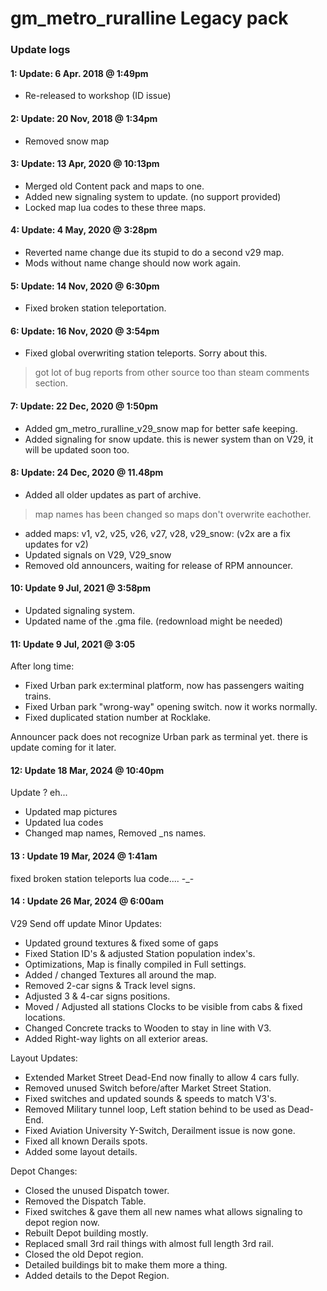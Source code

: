# gm_metro_ruralline Legacy pack

### Update logs

#### 1: Update: 6 Apr. 2018 @ 1:49pm
- Re-released to workshop (ID issue)

#### 2: Update: 20 Nov, 2018 @ 1:34pm
- Removed snow map

#### 3: Update: 13 Apr, 2020 @ 10:13pm
- Merged old Content pack and maps to one.
- Added new signaling system to update. (no support provided)
- Locked map lua codes to these three maps.

#### 4: Update: 4 May, 2020 @ 3:28pm
- Reverted name change due its stupid to do a second v29 map.
- Mods without name change should now work again.

#### 5: Update: 14 Nov, 2020 @ 6:30pm
- Fixed broken station teleportation.

#### 6: Update: 16 Nov, 2020 @ 3:54pm
- Fixed global overwriting station teleports. Sorry about this.
> got lot of bug reports from other source too than steam comments section.

#### 7: Update: 22 Dec, 2020 @ 1:50pm
- Added gm_metro_ruralline_v29_snow map for better safe keeping.
- Added signaling for snow update. this is newer system than on V29, it will be updated soon too.

#### 8: Update: 24 Dec, 2020 @ 11.48pm
- Added all older updates as part of archive.
> map names has been changed so maps don't overwrite eachother.
- added maps: v1, v2, v25, v26, v27, v28, v29_snow: (v2x are a fix updates for v2)
- Updated signals on V29, V29_snow
- Removed old announcers, waiting for release of RPM announcer.

#### 10: Update 9 Jul, 2021 @ 3:58pm
- Updated signaling system.
- Updated name of the .gma file. (redownload might be needed)

#### 11: Update 9 Jul, 2021 @ 3:05
After long time:
- Fixed Urban park ex:terminal platform, now has passengers waiting trains.
- Fixed Urban park "wrong-way" opening switch. now it works normally.
- Fixed duplicated station number at Rocklake.

Announcer pack does not recognize Urban park as terminal yet.
there is update coming for it later.

#### 12: Update 18 Mar, 2024 @ 10:40pm
Update ? eh...
- Updated map pictures
- Updated lua codes
- Changed map names, Removed _ns names.

#### 13 : Update 19 Mar, 2024 @ 1:41am
fixed broken station teleports lua code.... -_-

#### 14 : Update 26 Mar, 2024 @ 6:00am
V29 Send off update
Minor Updates:
- Updated ground textures & fixed some of gaps
- Fixed Station ID's & adjusted Station population index's.
- Optimizations, Map is finally compiled in Full settings.
- Added / changed Textures all around the map.
- Removed 2-car signs & Track level signs.
- Adjusted 3 & 4-car signs positions.
- Moved / Adjusted all stations Clocks to be visible from cabs & fixed locations.
- Changed Concrete tracks to Wooden to stay in line with V3.
- Added Right-way lights on all exterior areas.

Layout Updates:
- Extended Market Street Dead-End now finally to allow 4 cars fully.
- Removed unused Switch before/after Market Street Station.
- Fixed switches and updated sounds & speeds to match V3's.
- Removed Military tunnel loop, Left station behind to be used as Dead-End.
- Fixed Aviation University Y-Switch, Derailment issue is now gone.
- Fixed all known Derails spots.
- Added some layout details.

Depot Changes:
- Closed the unused Dispatch tower.
- Removed the Dispatch Table.
- Fixed switches & gave them all new names what allows signaling to depot region now.
- Rebuilt Depot building mostly.
- Replaced small 3rd rail things with almost full length 3rd rail.
- Closed the old Depot region.
- Detailed buildings bit to make them more a thing.
- Added details to the Depot Region.